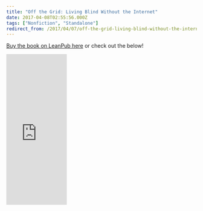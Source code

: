 ```yaml
---
title: "Off the Grid: Living Blind Without the Internet"
date: 2017-04-08T02:55:56.000Z
tags: ["Nonfiction", "Standalone"]
redirect_from: /2017/04/07/off-the-grid-living-blind-without-the-internet
---
```


[Buy the book on LeanPub here](https://leanpub.com/otg/) or check out the below!

<iframe loading="lazy" width="160" height="400" src="https://leanpub.com/otg/embed" frameborder="0" allowtransparency="true"></iframe>